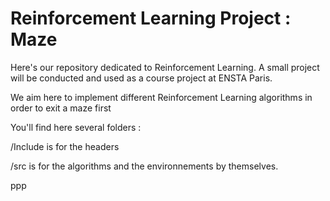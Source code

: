 # Reinforcement Learning Project : Maze 

Here's our repository dedicated to Reinforcement Learning. A small project will be conducted and used as a course project at ENSTA Paris.

We aim here to implement different Reinforcement Learning algorithms in order to exit a maze first

You'll find here several folders :

/Include is for the headers

/src is for the algorithms and the environnements by themselves.

ppp